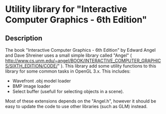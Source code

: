 Utility library for "Interactive Computer Graphics - 6th Edition"
====================================

## Description

The book "Interactive Computer Graphics - 6th Edition" by Edward Angel and Dave Shreiner uses a small simple library called "Angel" ( http://www.cs.unm.edu/~angel/BOOK/INTERACTIVE_COMPUTER_GRAPHICS/SIXTH_EDITION/CODE/" ). 
This library add some utility functions to this library for some common tasks in OpenGL 3.x. This includes:

 * Wavefront .obj model loader
 * BMP image loader
 * Select buffer (usefull for selecting objects in a scene).
 
Most of these extensions depends on the "Angel.h", however it should be easy to update the code to use other libraries (such as GLM) instead.